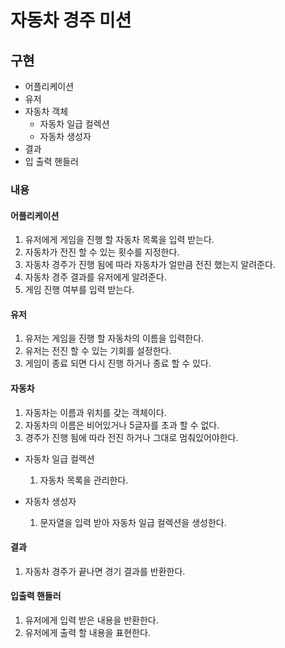 # 자동차 경주 미션

## 구현

- 어플리케이션
- 유저
- 자동차 객체
  - 자동차 일급 컬렉션
  - 자동차 생성자
- 결과
- 입 출력 핸들러

### 내용

#### 어플리케이션
1. 유저에게 게임을 진행 할 자동차 목록을 입력 받는다.
2. 자동차가 전진 할 수 있는 횟수를 지정한다.
3. 자동차 경주가 진행 됨에 따라 자동차가 얼만큼 전진 했는지 알려준다.
4. 자동차 경주 결과를 유저에게 알려준다.
5. 게임 진행 여부를 입력 받는다.

#### 유저
1. 유저는 게임을 진행 할 자동차의 이름을 입력한다.
2. 유저는 전진 할 수 있는 기회를 설정한다.
3. 게임이 종료 되면 다시 진행 하거나 종료 할 수 있다.

#### 자동차
1. 자동차는 이름과 위치를 갖는 객체이다.
2. 자동차의 이름은 비어있거나 5글자를 초과 할 수 없다.
3. 경주가 진행 됨에 따라 전진 하거나 그대로 멈춰있어야한다.

- 자동차 일급 컬렉션
  1. 자동차 목록을 관리한다.

- 자동차 생성자
  1. 문자열을 입력 받아 자동차 일급 컬렉션을 생성한다.

#### 결과
1. 자동차 경주가 끝나면 경기 결과를 반환한다.


#### 입출력 핸들러
1. 유저에게 입력 받은 내용을 반환한다.
2. 유저에게 출력 할 내용을 표현한다.
